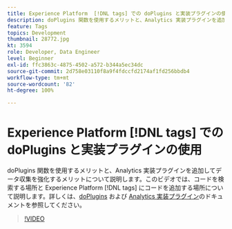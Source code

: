 ```yaml
---
title: Experience Platform  [!DNL tags] での doPlugins と実装プラグインの使用
description: doPlugins 関数を使用するメリットと、Analytics 実装プラグインを追加してデータ収集を強化するメリットについて説明します。
feature: Tags
topics: Development
thumbnail: 28772.jpg
kt: 3594
role: Developer, Data Engineer
level: Beginner
exl-id: ffc3863c-4875-4502-a572-b344a5ec34dc
source-git-commit: 2d758e03110f8a9f4fdccfd2174af1fd256bbdb4
workflow-type: tm+mt
source-wordcount: '82'
ht-degree: 100%

---
```


# Experience Platform [!DNL tags] での doPlugins と実装プラグインの使用

doPlugins 関数を使用するメリットと、Analytics 実装プラグインを追加してデータ収集を強化するメリットについて説明します。このビデオでは、コードを検索する場所と Experience Platform [!DNL tags] にコードを追加する場所について説明します。詳しくは、[doPlugins](https://experienceleague.adobe.com/docs/analytics/implementation/vars/functions/doplugins.html?lang=ja) および [Analytics 実装プラグイン](https://experienceleague.adobe.com/docs/analytics/implementation/vars/plugins/impl-plugins.html?lang=ja)のドキュメントを参照してください。

>[!VIDEO](https://video.tv.adobe.com/v/28772/?quality=12&learn=on)
